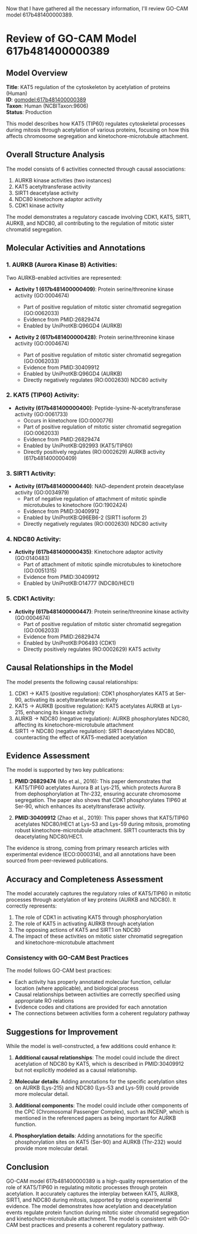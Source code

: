 Now that I have gathered all the necessary information, I'll review GO-CAM model 617b481400000389.

# Review of GO-CAM Model 617b481400000389

## Model Overview

**Title**: KAT5 regulation of the cytoskeleton by acetylation of proteins (Human)  
**ID**: [gomodel:617b481400000389](https://bioregistry.io/go.model:617b481400000389)  
**Taxon**: Human (NCBITaxon:9606)  
**Status**: Production

This model describes how KAT5 (TIP60) regulates cytoskeletal processes during mitosis through acetylation of various proteins, focusing on how this affects chromosome segregation and kinetochore-microtubule attachment.

## Overall Structure Analysis

The model consists of 6 activities connected through causal associations:

1. AURKB kinase activities (two instances)
2. KAT5 acetyltransferase activity 
3. SIRT1 deacetylase activity
4. NDC80 kinetochore adaptor activity
5. CDK1 kinase activity

The model demonstrates a regulatory cascade involving CDK1, KAT5, SIRT1, AURKB, and NDC80, all contributing to the regulation of mitotic sister chromatid segregation.

## Molecular Activities and Annotations

### 1. AURKB (Aurora Kinase B) Activities:

Two AURKB-enabled activities are represented:
- **Activity 1 (617b481400000409)**: Protein serine/threonine kinase activity (GO:0004674)
  - Part of positive regulation of mitotic sister chromatid segregation (GO:0062033)
  - Evidence from PMID:26829474
  - Enabled by UniProtKB:Q96GD4 (AURKB)

- **Activity 2 (617b481400000428)**: Protein serine/threonine kinase activity (GO:0004674)
  - Part of positive regulation of mitotic sister chromatid segregation (GO:0062033)
  - Evidence from PMID:30409912
  - Enabled by UniProtKB:Q96GD4 (AURKB)
  - Directly negatively regulates (RO:0002630) NDC80 activity

### 2. KAT5 (TIP60) Activity:

- **Activity (617b481400000400)**: Peptide-lysine-N-acetyltransferase activity (GO:0061733)
  - Occurs in kinetochore (GO:0000776)
  - Part of positive regulation of mitotic sister chromatid segregation (GO:0062033)
  - Evidence from PMID:26829474
  - Enabled by UniProtKB:Q92993 (KAT5/TIP60)
  - Directly positively regulates (RO:0002629) AURKB activity (617b481400000409)

### 3. SIRT1 Activity:

- **Activity (617b481400000440)**: NAD-dependent protein deacetylase activity (GO:0034979)
  - Part of negative regulation of attachment of mitotic spindle microtubules to kinetochore (GO:1902424)
  - Evidence from PMID:30409912
  - Enabled by UniProtKB:Q96EB6-2 (SIRT1 isoform 2)
  - Directly negatively regulates (RO:0002630) NDC80 activity

### 4. NDC80 Activity:

- **Activity (617b481400000435)**: Kinetochore adaptor activity (GO:0140483)
  - Part of attachment of mitotic spindle microtubules to kinetochore (GO:0051315)
  - Evidence from PMID:30409912
  - Enabled by UniProtKB:O14777 (NDC80/HEC1)

### 5. CDK1 Activity:

- **Activity (617b481400000447)**: Protein serine/threonine kinase activity (GO:0004674)
  - Part of positive regulation of mitotic sister chromatid segregation (GO:0062033)
  - Evidence from PMID:26829474
  - Enabled by UniProtKB:P06493 (CDK1)
  - Directly positively regulates (RO:0002629) KAT5 activity

## Causal Relationships in the Model

The model presents the following causal relationships:

1. CDK1 → KAT5 (positive regulation): CDK1 phosphorylates KAT5 at Ser-90, activating its acetyltransferase activity
2. KAT5 → AURKB (positive regulation): KAT5 acetylates AURKB at Lys-215, enhancing its kinase activity
3. AURKB → NDC80 (negative regulation): AURKB phosphorylates NDC80, affecting its kinetochore-microtubule attachment
4. SIRT1 → NDC80 (negative regulation): SIRT1 deacetylates NDC80, counteracting the effect of KAT5-mediated acetylation

## Evidence Assessment

The model is supported by two key publications:

1. **PMID:26829474** (Mo et al., 2016): This paper demonstrates that KAT5/TIP60 acetylates Aurora B at Lys-215, which protects Aurora B from dephosphorylation at Thr-232, ensuring accurate chromosome segregation. The paper also shows that CDK1 phosphorylates TIP60 at Ser-90, which enhances its acetyltransferase activity.

2. **PMID:30409912** (Zhao et al., 2019): This paper shows that KAT5/TIP60 acetylates NDC80/HEC1 at Lys-53 and Lys-59 during mitosis, promoting robust kinetochore-microtubule attachment. SIRT1 counteracts this by deacetylating NDC80/HEC1.

The evidence is strong, coming from primary research articles with experimental evidence (ECO:0000314), and all annotations have been sourced from peer-reviewed publications.

## Accuracy and Completeness Assessment

The model accurately captures the regulatory roles of KAT5/TIP60 in mitotic processes through acetylation of key proteins (AURKB and NDC80). It correctly represents:

1. The role of CDK1 in activating KAT5 through phosphorylation
2. The role of KAT5 in activating AURKB through acetylation
3. The opposing actions of KAT5 and SIRT1 on NDC80
4. The impact of these activities on mitotic sister chromatid segregation and kinetochore-microtubule attachment

### Consistency with GO-CAM Best Practices

The model follows GO-CAM best practices:
- Each activity has properly annotated molecular function, cellular location (where applicable), and biological process
- Causal relationships between activities are correctly specified using appropriate RO relations
- Evidence codes and citations are provided for each annotation
- The connections between activities form a coherent regulatory pathway

## Suggestions for Improvement

While the model is well-constructed, a few additions could enhance it:

1. **Additional causal relationships**: The model could include the direct acetylation of NDC80 by KAT5, which is described in PMID:30409912 but not explicitly modeled as a causal relationship.

2. **Molecular details**: Adding annotations for the specific acetylation sites on AURKB (Lys-215) and NDC80 (Lys-53 and Lys-59) could provide more molecular detail.

3. **Additional components**: The model could include other components of the CPC (Chromosomal Passenger Complex), such as INCENP, which is mentioned in the referenced papers as being important for AURKB function.

4. **Phosphorylation details**: Adding annotations for the specific phosphorylation sites on KAT5 (Ser-90) and AURKB (Thr-232) would provide more molecular detail.

## Conclusion

GO-CAM model 617b481400000389 is a high-quality representation of the role of KAT5/TIP60 in regulating mitotic processes through protein acetylation. It accurately captures the interplay between KAT5, AURKB, SIRT1, and NDC80 during mitosis, supported by strong experimental evidence. The model demonstrates how acetylation and deacetylation events regulate protein function during mitotic sister chromatid segregation and kinetochore-microtubule attachment. The model is consistent with GO-CAM best practices and presents a coherent regulatory pathway.